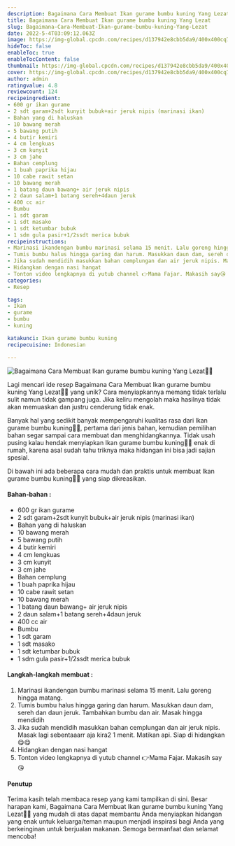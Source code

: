 ```yaml
---
description: Bagaimana Cara Membuat Ikan gurame bumbu kuning Yang Lezat"
title: Bagaimana Cara Membuat Ikan gurame bumbu kuning Yang Lezat
slug: Bagaimana-Cara-Membuat-Ikan-gurame-bumbu-kuning-Yang-Lezat
date: 2022-5-4T03:09:12.063Z
image: https://img-global.cpcdn.com/recipes/d137942e8cbb5da9/400x400cq70/photo.jpg
hideToc: false
enableToc: true
enableTocContent: false
thumbnail: https://img-global.cpcdn.com/recipes/d137942e8cbb5da9/400x400cq70/photo.jpg
cover: https://img-global.cpcdn.com/recipes/d137942e8cbb5da9/400x400cq70/photo.jpg
author: admin
ratingvalue: 4.8
reviewcount: 124
recipeingredient:
- 600 gr ikan gurame
- 2 sdt garam+2sdt kunyit bubuk+air jeruk nipis (marinasi ikan)
- Bahan yang di haluskan
- 10 bawang merah
- 5 bawang putih
- 4 butir kemiri
- 4 cm lengkuas
- 3 cm kunyit
- 3 cm jahe
- Bahan cemplung
- 1 buah paprika hijau
- 10 cabe rawit setan
- 10 bawang merah
- 1 batang daun bawang+ air jeruk nipis
- 2 daun salam+1 batang sereh+4daun jeruk
- 400 cc air
- Bumbu
- 1 sdt garam
- 1 sdt masako
- 1 sdt ketumbar bubuk
- 1 sdm gula pasir+1/2ssdt merica bubuk
recipeinstructions:
- Marinasi ikandengan bumbu marinasi selama 15 menit. Lalu goreng hingga matang.
- Tumis bumbu halus hingga garing dan harum. Masukkan daun dam, sereh dan daun jeruk. Tambahkan bumbu dan air. Masak hingga mendidih
- Jika sudah mendidih masukkan bahan cemplungan dan air jeruk nipis. Masak lagi sebentaaarr aja kira2 1 menit. Matikan api. Siap di hidangkan 😋😋
- Hidangkan dengan nasi hangat
- Tonton video lengkapnya di yutub channel 👉Mama Fajar. Makasih say😘
categories:
- Resep

tags:
- Ikan
- gurame
- bumbu
- kuning

katakunci: Ikan gurame bumbu kuning
recipecuisine: Indonesian

---
```


![Bagaimana Cara Membuat Ikan gurame bumbu kuning Yang Lezat👩‍🍳](https://img-global.cpcdn.com/recipes/d137942e8cbb5da9/400x400cq70/photo.jpg)

Lagi mencari ide resep Bagaimana Cara Membuat Ikan gurame bumbu kuning Yang Lezat👩‍🍳 yang unik? Cara menyiapkannya memang tidak terlalu sulit namun tidak gampang juga. Jika keliru mengolah maka hasilnya tidak akan memuaskan dan justru cenderung tidak enak.

Banyak hal yang sedikit banyak mempengaruhi kualitas rasa dari Ikan gurame bumbu kuning👩‍🍳, pertama dari jenis bahan, kemudian pemilihan bahan segar sampai cara membuat dan menghidangkannya. Tidak usah pusing kalau hendak menyiapkan Ikan gurame bumbu kuning👩‍🍳 enak di rumah, karena asal sudah tahu triknya maka hidangan ini bisa jadi sajian spesial.

Di bawah ini ada beberapa cara mudah dan praktis untuk membuat Ikan gurame bumbu kuning👩‍🍳 yang siap dikreasikan.

<!--inarticleads1-->

#### Bahan-bahan :

- 600 gr ikan gurame
- 2 sdt garam+2sdt kunyit bubuk+air jeruk nipis (marinasi ikan)
- Bahan yang di haluskan
- 10 bawang merah
- 5 bawang putih
- 4 butir kemiri
- 4 cm lengkuas
- 3 cm kunyit
- 3 cm jahe
- Bahan cemplung
- 1 buah paprika hijau
- 10 cabe rawit setan
- 10 bawang merah
- 1 batang daun bawang+ air jeruk nipis
- 2 daun salam+1 batang sereh+4daun jeruk
- 400 cc air
- Bumbu
- 1 sdt garam
- 1 sdt masako
- 1 sdt ketumbar bubuk
- 1 sdm gula pasir+1/2ssdt merica bubuk

<!--inarticleads2-->

#### Langkah-langkah membuat :

1. Marinasi ikandengan bumbu marinasi selama 15 menit. Lalu goreng hingga matang.
1. Tumis bumbu halus hingga garing dan harum. Masukkan daun dam, sereh dan daun jeruk. Tambahkan bumbu dan air. Masak hingga mendidih
1. Jika sudah mendidih masukkan bahan cemplungan dan air jeruk nipis. Masak lagi sebentaaarr aja kira2 1 menit. Matikan api. Siap di hidangkan 😋😋
1. Hidangkan dengan nasi hangat
1. Tonton video lengkapnya di yutub channel 👉Mama Fajar. Makasih say😘

#### Penutup

Terima kasih telah membaca resep yang kami tampilkan di sini. Besar harapan kami, Bagaimana Cara Membuat Ikan gurame bumbu kuning Yang Lezat👩‍🍳 yang mudah di atas dapat membantu Anda menyiapkan hidangan yang enak untuk keluarga/teman maupun menjadi inspirasi bagi Anda yang berkeinginan untuk berjualan makanan. Semoga bermanfaat dan selamat mencoba!